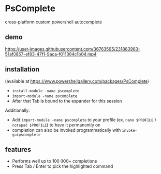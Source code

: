 # PsComplete
cross-platform custom powershell autocomplete

## demo  

https://user-images.githubusercontent.com/36763595/231883963-51af0857-ef83-47f1-9aca-f011304c1b04.mp4


## installation

(available at https://www.powershellgallery.com/packages/PsComplete)

- `install-module -name pscomplete`
- `import-module -name pscomplete`
- After that Tab is bound to the expander for this session

Additionally:
- Add `import-module -name pscomplete` to your profile (ex. `nano $PROFILE` / `notepad $PROFILE`) to have it permanently on
- completion can also be invoked programmatically with `invoke-guipscomplete`

## features

- Performs well up to 100 000+ completions
- Press Tab / Enter to pick the highlighted command

<!-- 
## one caveat because of missing features in Powershell Core:

- pwsh can not access the preceding buffer directly, so the only way to make space for completions is to clear the entire buffer

#### some more trivia about the implementations

- the color Black does not exist in windows, it's the background color. however it does exist on linux
- blank color (-1) only exists on linux, throws an exception on windows
- the coordinate systems of linux pwsh and windows are different (windows coordinates are -1 relative to linux)
- there is no way to access the buffer on linux, but it can be overridden with a new array which is destructive to previous screen content
- there is no way to fill a rectangle on linux using SetBufferContents 
 -->
